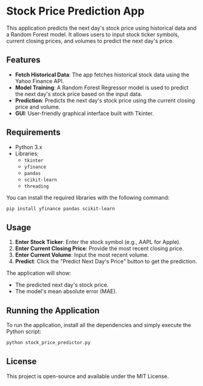 # Stock Price Prediction App

This application predicts the next day's stock price using historical data and a Random Forest model. It allows users to input stock ticker symbols, current closing prices, and volumes to predict the next day's price.

## Features
- **Fetch Historical Data**: The app fetches historical stock data using the Yahoo Finance API.
- **Model Training**: A Random Forest Regressor model is used to predict the next day's stock price based on the input data.
- **Prediction**: Predicts the next day's stock price using the current closing price and volume.
- **GUI**: User-friendly graphical interface built with Tkinter.

## Requirements
- Python 3.x
- Libraries:
  - `tkinter`
  - `yfinance`
  - `pandas`
  - `scikit-learn`
  - `threading`

You can install the required libraries with the following command:

```bash
pip install yfinance pandas scikit-learn
```
## Usage

1. **Enter Stock Ticker**: Enter the stock symbol (e.g., AAPL for Apple).
2. **Enter Current Closing Price**: Provide the most recent closing price.
3. **Enter Current Volume**: Input the most recent volume.
4. **Predict**: Click the "Predict Next Day's Price" button to get the prediction.

The application will show:

- The predicted next day's stock price.
- The model's mean absolute error (MAE).

## Running the Application

To run the application, install all the dependencies and simply execute the Python script:

```bash
python stock_price_predictor.py
```
## License

This project is open-source and available under the MIT License.